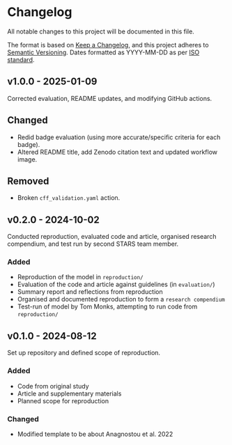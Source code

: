 # Changelog

All notable changes to this project will be documented in this file.

The format is based on [Keep a Changelog](https://keepachangelog.com/en/1.1.0/),
and this project adheres to [Semantic Versioning](https://semver.org/spec/v2.0.0.html). Dates formatted as YYYY-MM-DD as per [ISO standard](https://www.iso.org/iso-8601-date-and-time-format.html).

## v1.0.0 - 2025-01-09

Corrected evaluation, README updates, and modifying GitHub actions.

## Changed

* Redid badge evaluation (using more accurate/specific criteria for each badge).
* Altered README title, add Zenodo citation text and updated workflow image.

## Removed

* Broken `cff_validation.yaml` action.

## v0.2.0 - 2024-10-02

Conducted reproduction, evaluated code and article, organised research compendium, and test run by second STARS team member.

### Added

* Reproduction of the model in `reproduction/`
* Evaluation of the code and article against guidelines (in `evaluation/`)
* Summary report and reflections from reproduction
* Organised and documented reproduction to form a `research compendium`
* Test-run of model by Tom Monks, attempting to run code from `reproduction/`

## v0.1.0 - 2024-08-12

Set up repository and defined scope of reproduction.

### Added

* Code from original study
* Article and supplementary materials
* Planned scope for reproduction

### Changed

* Modified template to be about Anagnostou et al. 2022